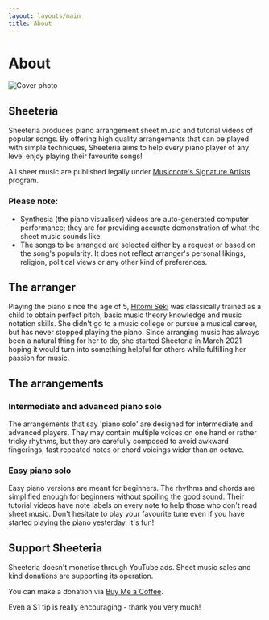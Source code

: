 ```yaml
---
layout: layouts/main
title: About
---
```


# About

![Cover photo](/assets/img/sheeteria_cat.jpeg)

## Sheeteria

Sheeteria produces piano arrangement sheet music and tutorial videos of popular songs. By offering high quality arrangements that can be played with simple techniques, Sheeteria aims to help every piano player of any level enjoy playing their favourite songs!

All sheet music are published legally under [Musicnote's Signature Artists](https://www.musicnotes.com/signatureartists/) program.

### Please note:

- Synthesia (the piano visualiser) videos are auto-generated computer performance; they are for providing accurate demonstration of what the sheet music sounds like.
- The songs to be arranged are selected either by a request or based on the song's popularity. It does not reflect arranger's personal likings, religion, political views or any other kind of preferences.

## The arranger

Playing the piano since the age of 5, [Hitomi Seki](https://hitomiseki.com) was classically trained as a child to obtain perfect pitch, basic music theory knowledge and music notation skills. She didn't go to a music college or pursue a musical career, but has never stopped playing the piano. Since arranging music has always been a natural thing for her to do, she started Sheeteria in March 2021 hoping it would turn into something helpful for others while fulfilling her passion for music.

## The arrangements

### Intermediate and advanced piano solo

The arrangements that say 'piano solo' are designed for intermediate and advanced players. They may contain multiple voices on one hand or rather tricky rhythms, but they are carefully composed to avoid awkward fingerings, fast repeated notes or chord voicings wider than an octave.

### Easy piano solo

Easy piano versions are meant for beginners. The rhythms and chords are simplified enough for beginners without spoiling the good sound. Their tutorial videos have note labels on every note to help those who don't read sheet music. Don't hesitate to play your favourite tune even if you have started playing the piano yesterday, it's fun!

## Support Sheeteria

Sheeteria doesn't monetise through YouTube ads. Sheet music sales and kind donations are supporting its operation.

You can make a donation via <a href="https://www.buymeacoffee.com/sheeteria" target="_blank" rel="noreferrer" data-label="buymeacoffee-about">Buy Me a Coffee</a>.

Even a $1 tip is really encouraging - thank you very much!
